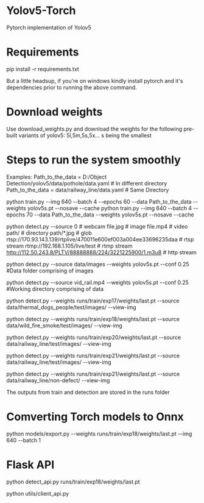 # Yolov5-Torch
Pytorch implementation of Yolov5 

# Requirements
pip install -r requirements.txt

But a little headsup, if you're on windows kindly install pytorch and it's dependencies prior to running the above command. 

# Download weights
Use download_weights.py and download the weights for the following pre-built variants of yolov5: 5l,5m,5s,5x... s being the smallest

# Steps to run the system smoothly

Examples:
Path_to_the_data = D:/Object Detection/yolov5/data/pothole/data.yaml # In different directory 
Path_to_the_data = data/railway_line/data.yaml # Same Directory 

python train.py --img 640 --batch 4 --epochs 60 --data Path_to_the_data --weights yolov5s.pt --nosave --cache
python train.py --img 640 --batch 4 --epochs 70 --data Path_to_the_data --weights yolov5s.pt --nosave --cache


python detect.py --source   0  # webcam
                            file.jpg  # image 
                            file.mp4  # video
                            path/  # directory
                            path/*.jpg  # glob
                            rtsp://170.93.143.139/rtplive/470011e600ef003a004ee33696235daa  # rtsp stream
                            rtmp://192.168.1.105/live/test  # rtmp stream
                            http://112.50.243.8/PLTV/88888888/224/3221225900/1.m3u8  # http stream

python detect.py --source data/images --weights yolov5s.pt --conf 0.25 #Data folder comprising of images

python detect.py --source vid_rail.mp4 --weights yolov5s.pt --conf 0.25 #Working directory comprising of data

python detect.py --weights  runs/train/exp17/weights/last.pt --source data/thermal_dogs_people/test/images/ --view-img

python detect.py --weights  runs/train/exp18/weights/last.pt --source data/wild_fire_smoke/test/images/ --view-img

python detect.py --weights  runs/train/exp20/weights/last.pt --source data/railway_line/test/images/ --view-img

python detect.py --weights  runs/train/exp21/weights/last.pt --source data/railway_line/test/images/ --view-img


python detect.py --weights  runs/train/exp21/weights/last.pt --source data/railway_line/non-defect/ --view-img

The outputs from train and detection are stored in the runs folder

# Comverting Torch models to Onnx
python models/export.py --weights runs/train/exp18/weights/last.pt --img 640 --batch 1

# Flask API
python detect_api.py runs/train/exp18/weights/last.pt

python utils/client_api.py
